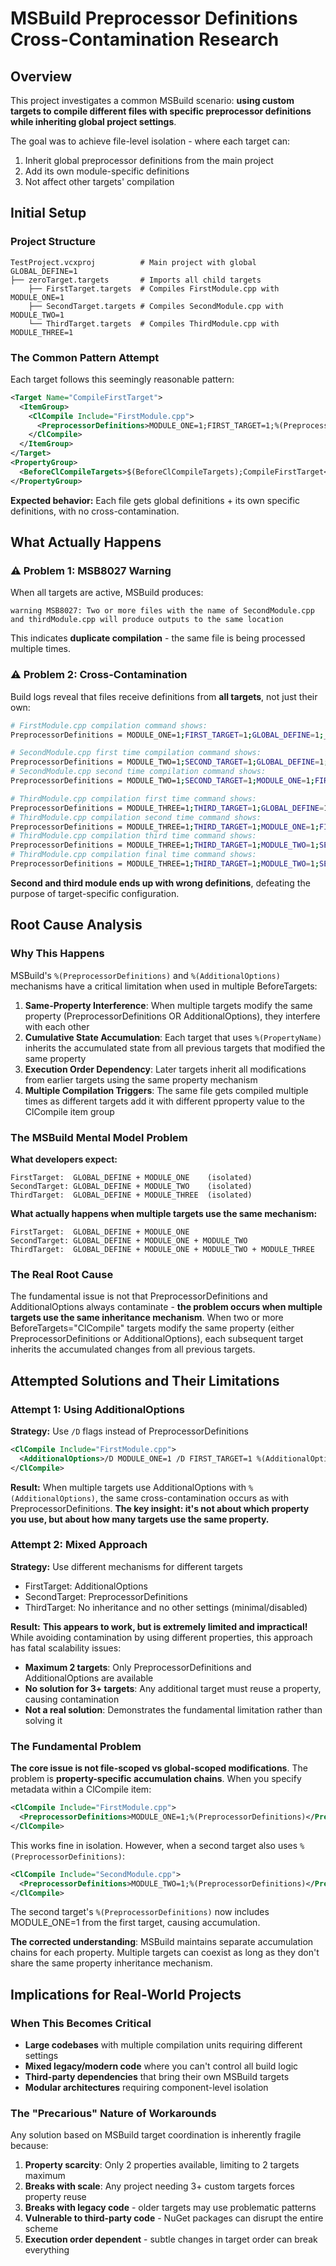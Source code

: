 # MSBuild Preprocessor Definitions Cross-Contamination Research

## Overview

This project investigates a common MSBuild scenario: **using custom targets to compile different files with specific preprocessor definitions while inheriting global project settings**. 

The goal was to achieve file-level isolation - where each target can:
1. Inherit global preprocessor definitions from the main project
2. Add its own module-specific definitions  
3. Not affect other targets' compilation

## Initial Setup

### Project Structure
```
TestProject.vcxproj          # Main project with global GLOBAL_DEFINE=1
├── zeroTarget.targets       # Imports all child targets
    ├── FirstTarget.targets  # Compiles FirstModule.cpp with MODULE_ONE=1
    ├── SecondTarget.targets # Compiles SecondModule.cpp with MODULE_TWO=1
    └── ThirdTarget.targets  # Compiles ThirdModule.cpp with MODULE_THREE=1
```

### The Common Pattern Attempt

Each target follows this seemingly reasonable pattern:

```xml
<Target Name="CompileFirstTarget">
  <ItemGroup>
    <ClCompile Include="FirstModule.cpp">
      <PreprocessorDefinitions>MODULE_ONE=1;FIRST_TARGET=1;%(PreprocessorDefinitions)</PreprocessorDefinitions>
    </ClCompile>
  </ItemGroup>
</Target>
<PropertyGroup>
  <BeforeClCompileTargets>$(BeforeClCompileTargets);CompileFirstTarget</BeforeClCompileTargets>
</PropertyGroup>
```

**Expected behavior:** Each file gets global definitions + its own specific definitions, with no cross-contamination.

## What Actually Happens

### ⚠️ Problem 1: MSB8027 Warning

When all targets are active, MSBuild produces:
```
warning MSB8027: Two or more files with the name of SecondModule.cpp and thirdModule.cpp will produce outputs to the same location
```

This indicates **duplicate compilation** - the same file is being processed multiple times.

### ⚠️ Problem 2: Cross-Contamination

Build logs reveal that files receive definitions from **all targets**, not just their own:

```bash
# FirstModule.cpp compilation command shows:
PreprocessorDefinitions = MODULE_ONE=1;FIRST_TARGET=1;GLOBAL_DEFINE=1;_UNICODE;UNICODE;

# SecondModule.cpp first time compilation command shows:
PreprocessorDefinitions = MODULE_TWO=1;SECOND_TARGET=1;GLOBAL_DEFINE=1;_UNICODE;UNICODE;
# SecondModule.cpp second time compilation command shows:
PreprocessorDefinitions = MODULE_TWO=1;SECOND_TARGET=1;MODULE_ONE=1;FIRST_TARGET=1;GLOBAL_DEFINE=1;_UNICODE;UNICODE;

# ThirdModule.cpp compilation first time command shows:
PreprocessorDefinitions = MODULE_THREE=1;THIRD_TARGET=1;GLOBAL_DEFINE=1;_UNICODE;UNICODE;
# ThirdModule.cpp compilation second time command shows:
PreprocessorDefinitions = MODULE_THREE=1;THIRD_TARGET=1;MODULE_ONE=1;FIRST_TARGET=1;GLOBAL_DEFINE=1;_UNICODE;UNICODE;
# ThirdModule.cpp compilation third time command shows:
PreprocessorDefinitions = MODULE_THREE=1;THIRD_TARGET=1;MODULE_TWO=1;SECOND_TARGET=1;GLOBAL_DEFINE=1;_UNICODE;UNICODE;
# ThirdModule.cpp compilation final time command shows:
PreprocessorDefinitions = MODULE_THREE=1;THIRD_TARGET=1;MODULE_TWO=1;SECOND_TARGET=1;MODULE_ONE=1;FIRST_TARGET=1;GLOBAL_DEFINE=1;_UNICODE;UNICODE;
```

**Second and third module ends up with wrong definitions**, defeating the purpose of target-specific configuration.

## Root Cause Analysis

### Why This Happens

MSBuild's `%(PreprocessorDefinitions)` and `%(AdditionalOptions)` mechanisms have a critical limitation when used in multiple BeforeTargets:

1. **Same-Property Interference**: When multiple targets modify the same property (PreprocessorDefinitions OR AdditionalOptions), they interfere with each other
2. **Cumulative State Accumulation**: Each target that uses `%(PropertyName)` inherits the accumulated state from all previous targets that modified the same property
3. **Execution Order Dependency**: Later targets inherit all modifications from earlier targets using the same property mechanism
4. **Multiple Compilation Triggers**: The same file gets compiled multiple times as different targets add it with different pproperty value to the ClCompile item group

### The MSBuild Mental Model Problem

**What developers expect:**
```
FirstTarget:  GLOBAL_DEFINE + MODULE_ONE    (isolated)
SecondTarget: GLOBAL_DEFINE + MODULE_TWO    (isolated)  
ThirdTarget:  GLOBAL_DEFINE + MODULE_THREE  (isolated)
```

**What actually happens when multiple targets use the same mechanism:**
```
FirstTarget:  GLOBAL_DEFINE + MODULE_ONE
SecondTarget: GLOBAL_DEFINE + MODULE_ONE + MODULE_TWO
ThirdTarget:  GLOBAL_DEFINE + MODULE_ONE + MODULE_TWO + MODULE_THREE
```

### The Real Root Cause

The fundamental issue is not that PreprocessorDefinitions and AdditionalOptions always contaminate - **the problem occurs when multiple targets use the same inheritance mechanism**. When two or more BeforeTargets="ClCompile" targets modify the same property (either PreprocessorDefinitions or AdditionalOptions), each subsequent target inherits the accumulated changes from all previous targets.

## Attempted Solutions and Their Limitations

### Attempt 1: Using AdditionalOptions

**Strategy:** Use `/D` flags instead of PreprocessorDefinitions
```xml
<ClCompile Include="FirstModule.cpp">
  <AdditionalOptions>/D MODULE_ONE=1 /D FIRST_TARGET=1 %(AdditionalOptions)</AdditionalOptions>
</ClCompile>
```

**Result:** When multiple targets use AdditionalOptions with `%(AdditionalOptions)`, the same cross-contamination occurs as with PreprocessorDefinitions. **The key insight: it's not about which property you use, but about how many targets use the same property.**

### Attempt 2: Mixed Approach

**Strategy:** Use different mechanisms for different targets
- FirstTarget: AdditionalOptions
- SecondTarget: PreprocessorDefinitions  
- ThirdTarget: No inheritance and no other settings (minimal/disabled)

**Result:** **This appears to work, but is extremely limited and impractical!** While avoiding contamination by using different properties, this approach has fatal scalability issues:
- **Maximum 2 targets**: Only PreprocessorDefinitions and AdditionalOptions are available
- **No solution for 3+ targets**: Any additional target must reuse a property, causing contamination
- **Not a real solution**: Demonstrates the fundamental limitation rather than solving it

### The Fundamental Problem

**The core issue is not file-scoped vs global-scoped modifications**. The problem is **property-specific accumulation chains**. When you specify metadata within a ClCompile item:

```xml
<ClCompile Include="FirstModule.cpp">
  <PreprocessorDefinitions>MODULE_ONE=1;%(PreprocessorDefinitions)</PreprocessorDefinitions>
</ClCompile>
```

This works fine in isolation. However, when a second target also uses `%(PreprocessorDefinitions)`:

```xml
<ClCompile Include="SecondModule.cpp">
  <PreprocessorDefinitions>MODULE_TWO=1;%(PreprocessorDefinitions)</PreprocessorDefinitions>
</ClCompile>
```

The second target's `%(PreprocessorDefinitions)` now includes MODULE_ONE=1 from the first target, causing accumulation.

**The corrected understanding**: MSBuild maintains separate accumulation chains for each property. Multiple targets can coexist as long as they don't share the same property inheritance mechanism.

## Implications for Real-World Projects

### When This Becomes Critical

- **Large codebases** with multiple compilation units requiring different settings
- **Mixed legacy/modern code** where you can't control all build logic
- **Third-party dependencies** that bring their own MSBuild targets
- **Modular architectures** requiring component-level isolation

### The "Precarious" Nature of Workarounds

Any solution based on MSBuild target coordination is inherently fragile because:
1. **Property scarcity**: Only 2 properties available, limiting to 2 targets maximum
2. **Breaks with scale**: Any project needing 3+ custom targets forces property reuse
3. **Breaks with legacy code** - older targets may use problematic patterns
4. **Vulnerable to third-party code** - NuGet packages can disrupt the entire scheme
5. **Execution order dependent** - subtle changes in target order can break everything